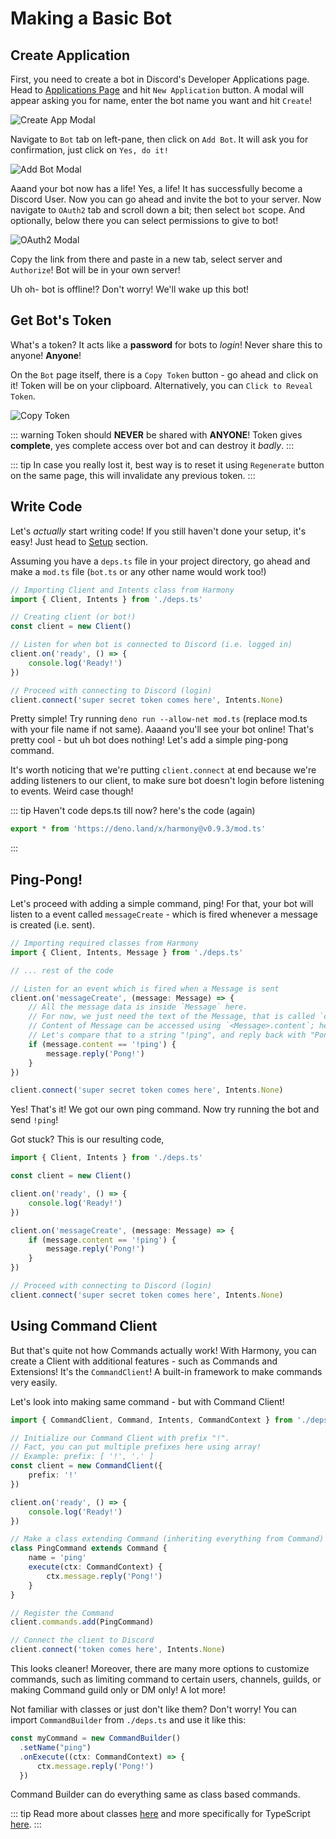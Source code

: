 # Making a Basic Bot

## Create Application

First, you need to create a bot in Discord's Developer Applications page. Head to [Applications Page](https://discord.com/developers/applications) and hit `New Application` button. A modal will appear asking you for name, enter the bot name you want and hit `Create`!

![Create App Modal](https://cdn.discordapp.com/attachments/454477785390514187/785084613122719764/unknown.png)

Navigate to `Bot` tab on left-pane, then click on `Add Bot`. It will ask you for confirmation, just click on `Yes, do it!`

![Add Bot Modal](https://cdn.discordapp.com/attachments/454477785390514187/785085429547925564/unknown.png)

Aaand your bot now has a life! Yes, a life! It has successfully become a Discord User.
Now you can go ahead and invite the bot to your server. Now navigate to `OAuth2` tab and scroll down a bit; then select `bot` scope. And optionally, below there you can select permissions to give to bot!

![OAuth2 Modal](https://cdn.discordapp.com/attachments/454477785390514187/785087861115453470/unknown.png)

Copy the link from there and paste in a new tab, select server and `Authorize`! Bot will be in your own server!

Uh oh- bot is offline!? Don't worry! We'll wake up this bot!

## Get Bot's Token

What's a token? It acts like a **password** for bots to *login*! Never share this to anyone! **Anyone**!

On the `Bot` page itself, there is a `Copy Token` button - go ahead and click on it! Token will be on your clipboard. Alternatively, you can `Click to Reveal Token`.

![Copy Token](https://cdn.discordapp.com/attachments/454477785390514187/785091642482360360/unknown.png)

::: warning
Token should **NEVER** be shared with **ANYONE**! Token gives **complete**, yes complete access over bot and can destroy it *badly*.
:::

::: tip
In case you really lost it, best way is to reset it using `Regenerate` button on the same page, this will invalidate any previous token.
:::

## Write Code

Let's *actually* start writing code! If you still haven't done your setup, it's easy! Just head to [Setup](../setup.md) section.

Assuming you have a `deps.ts` file in your project directory, go ahead and make a `mod.ts` file (`bot.ts` or any other name would work too!)

```ts
// Importing Client and Intents class from Harmony
import { Client, Intents } from './deps.ts'

// Creating client (or bot!)
const client = new Client()

// Listen for when bot is connected to Discord (i.e. logged in)
client.on('ready', () => {
    console.log('Ready!')
})

// Proceed with connecting to Discord (login)
client.connect('super secret token comes here', Intents.None)
```

Pretty simple! Try running `deno run --allow-net mod.ts` (replace mod.ts with your file name if not same). Aaaand you'll see your bot online! That's pretty cool - but uh bot does nothing! Let's add a simple ping-pong command.

It's worth noticing that we're putting `client.connect` at end because we're adding listeners to our client, to make sure bot doesn't login before listening to events. Weird case though!

::: tip
Haven't code deps.ts till now? here's the code (again)
```ts
export * from 'https://deno.land/x/harmony@v0.9.3/mod.ts'
```
:::

## Ping-Pong!

Let's proceed with adding a simple command, ping! For that, your bot will listen to a event called `messageCreate` - which is fired whenever a message is created (i.e. sent).

```ts
// Importing required classes from Harmony
import { Client, Intents, Message } from './deps.ts'

// ... rest of the code

// Listen for an event which is fired when a Message is sent
client.on('messageCreate', (message: Message) => {
    // All the message data is inside `Message` here.
    // For now, we just need the text of the Message, that is called `content`.
    // Content of Message can be accessed using `<Message>.content`; here message.content
    // Let's compare that to a string "!ping", and reply back with "Pong!"
    if (message.content == '!ping') {
        message.reply('Pong!')
    }
})

client.connect('super secret token comes here', Intents.None)
```

Yes! That's it! We got our own ping command. Now try running the bot and send `!ping`!

Got stuck? This is our resulting code,

```ts
import { Client, Intents } from './deps.ts'

const client = new Client()

client.on('ready', () => {
    console.log('Ready!')
})

client.on('messageCreate', (message: Message) => {
    if (message.content == '!ping') {
        message.reply('Pong!')
    }
})

// Proceed with connecting to Discord (login)
client.connect('super secret token comes here', Intents.None)
```

## Using Command Client

But that's quite not how Commands actually work! With Harmony, you can create a Client with additional features - such as Commands and Extensions! It's the `CommandClient`! A built-in framework to make commands very easily.

Let's look into making same command - but with Command Client!

```ts
import { CommandClient, Command, Intents, CommandContext } from './deps.ts'

// Initialize our Command Client with prefix "!".
// Fact, you can put multiple prefixes here using array!
// Example: prefix: [ '!', '.' ]
const client = new CommandClient({
    prefix: '!'
})

client.on('ready', () => {
    console.log('Ready!')
})

// Make a class extending Command (inheriting everything from Command)
class PingCommand extends Command {
    name = 'ping'
    execute(ctx: CommandContext) {
        ctx.message.reply('Pong!')
    }
}

// Register the Command
client.commands.add(PingCommand)

// Connect the client to Discord
client.connect('token comes here', Intents.None)
```

This looks cleaner! Moreover, there are many more options to customize commands, such as limiting command to certain users, channels, guilds, or making Command guild only or DM only! A lot more!

Not familiar with classes or just don't like them? Don't worry! You can import `CommandBuilder` from `./deps.ts` and use it like this:

```ts
const myCommand = new CommandBuilder()
  .setName("ping")
  .onExecute((ctx: CommandContext) => {
      ctx.message.reply('Pong!')
  })
```

Command Builder can do everything same as class based commands.

::: tip
Read more about classes [here](https://developer.mozilla.org/en-US/docs/Web/JavaScript/Reference/Classes) and more specifically for TypeScript [here](https://www.typescriptlang.org/docs/handbook/classes.html).
:::
